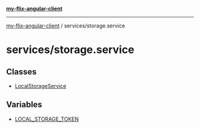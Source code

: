 [**my-flix-angular-client**](../../README.md)

***

[my-flix-angular-client](../../modules.md) / services/storage.service

# services/storage.service

## Classes

- [LocalStorageService](classes/LocalStorageService.md)

## Variables

- [LOCAL\_STORAGE\_TOKEN](variables/LOCAL_STORAGE_TOKEN.md)
